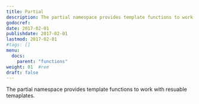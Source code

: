 ```yaml
---
title: Partial
description: The partial namespace provides template functions to work with resuable temaplates.
godocref:
date: 2017-02-01
publishdate: 2017-02-01
lastmod: 2017-02-01
#tags: []
menu:
  docs:
    parent: "functions"
weight: 01	#rem
draft: false
---
```


The partial namespace provides template functions to work with resuable temaplates.